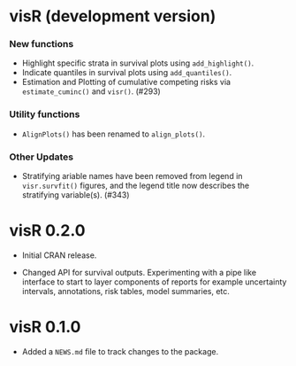 # visR (development version)

### New functions
* Highlight specific strata in survival plots using `add_highlight()`.
* Indicate quantiles in survival plots using `add_quantiles()`.
* Estimation and Plotting of cumulative competing risks via `estimate_cuminc()` and `visr()`. (#293)

### Utility functions
* `AlignPlots()` has been renamed to `align_plots()`.

### Other Updates
* Stratifying ariable names have been removed from legend in `visr.survfit()` figures, and the legend title now describes the stratifying variable(s). (#343)

# visR 0.2.0

* Initial CRAN release. 

* Changed API for survival outputs. Experimenting with a pipe like interface to start to layer components of reports for example uncertainty intervals, annotations, risk tables, model summaries, etc. 


# visR 0.1.0

* Added a `NEWS.md` file to track changes to the package.
